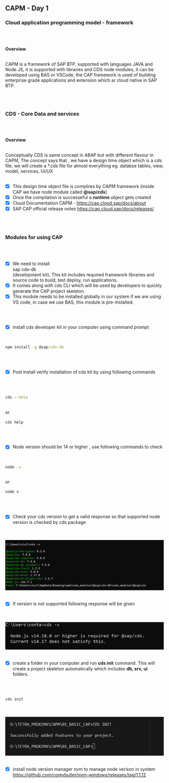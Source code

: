 ## CAPM - Day 1 

### Cloud application programming model - framework 

</br>
</br>

**Overview**
<br>
<br>
<p>
CAPM is a framework of SAP BTP, supported with languages JAVA and Node JS, it is supported with libraries and CDS node modules, it can be developed using BAS or VSCode,
the CAP framework is used of building enterprise grade applications and extension which ar cloud native in SAP BTP.
</p>
<br>
<br>

### CDS - Core Data and services  

</br>
</br>

**Overview**
<br>
<br>
<p>
Conceptually CDS is same concept in ABAP but with different flavour in CAPM, The concept says that , we have a design time object which is a cds file, we will create a *.cds file for almost everything eg. databse tables, view, model, services, Ui/UX
<br>
<br>

  - [x] This design time object file is complires by CAPM framework (inside CAP we have node module called <b>@sap/cds</b>)
  - [x] Once the compilation is successeful a <b>runtime</b> object gets created
  - [x] Cloud Documentation CAPM - https://cap.cloud.sap/docs/about
  - [x] SAP CAP official release notes https://cap.cloud.sap/docs/releases/
</p>
<br>
<br>

### Modules for using CAP

</br>
</br>

  - [x] We need to install <br>sap cds-dk</br> (development kit), This kit includes required framework libraries and source code to build, test deploy, run applications.
  - [x] It comes along with cds CLI which will be used by developers to quickly generate the CAP project skeleton.
  - [x] This module needs to be installed globally in our system if we are using VS code, in case we use BAS, this module is pre-installed.
<br>
<br>

- [x] install cds developer kit in your computer using command prompt  
<br>

```bat
npm install -g @sap/cds-dk
```
<br>
<br>

- [x] Post install verify installation of cds kit by using following commands 
<br>
<br>

```bat
cds --help  
```
<br>
or
<br>

```bat
cds help  
```
<br>
<br>

- [x] Node version should be 14 or higher , use following commands to check 
<br>

```bat
node -v 
```
<br>
or 
<br>

```bat
node v 
```
<br>
<br>

- [x] Check your cds version to get a valid response so that supported node version is checked by cds package
<br>
<br>
   <img src="./files/capmd1-1.png" >
<br>
<br>

- [x] if version is not supported following response will be given 
<br>
<br>
  <img src="./files/capmd1-2.png" >
<br>
<br>

- [x] create a folder in your computer and run <b>cds init</b> command. This will create a project skeleton automatically which includes <b>db, srv, ui</b> folders. 
<br>
<br>

```bat
cds init
```
<br>
<br>
  <img src="./files/capmd1-3.png" >
<br>
<br>

- [x] install node version manager nvm to manage node verison in system https://github.com/coreybutler/nvm-windows/releases/tag/1.1.12
<p>
